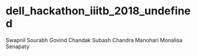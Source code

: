 # dell_hackathon_iiitb_2018_undefined
Swapnil Sourabh
Govind Chandak
Subash Chandra Manohari
Monalisa Senapaty

